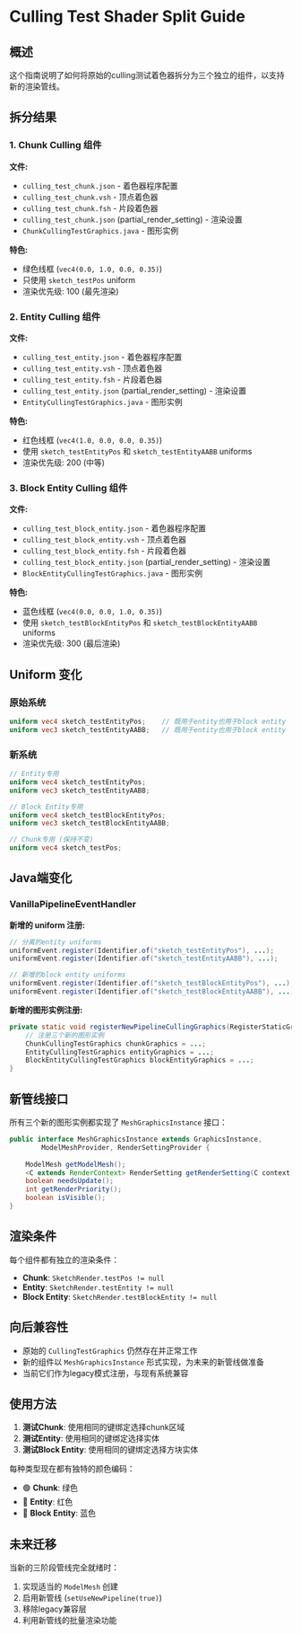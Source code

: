 # Culling Test Shader Split Guide

## 概述

这个指南说明了如何将原始的culling测试着色器拆分为三个独立的组件，以支持新的渲染管线。

## 拆分结果

### 1. Chunk Culling 组件

**文件:**
- `culling_test_chunk.json` - 着色器程序配置
- `culling_test_chunk.vsh` - 顶点着色器
- `culling_test_chunk.fsh` - 片段着色器
- `culling_test_chunk.json` (partial_render_setting) - 渲染设置
- `ChunkCullingTestGraphics.java` - 图形实例

**特色:**
- 绿色线框 (`vec4(0.0, 1.0, 0.0, 0.35)`)
- 只使用 `sketch_testPos` uniform
- 渲染优先级: 100 (最先渲染)

### 2. Entity Culling 组件

**文件:**
- `culling_test_entity.json` - 着色器程序配置
- `culling_test_entity.vsh` - 顶点着色器
- `culling_test_entity.fsh` - 片段着色器
- `culling_test_entity.json` (partial_render_setting) - 渲染设置
- `EntityCullingTestGraphics.java` - 图形实例

**特色:**
- 红色线框 (`vec4(1.0, 0.0, 0.0, 0.35)`)
- 使用 `sketch_testEntityPos` 和 `sketch_testEntityAABB` uniforms
- 渲染优先级: 200 (中等)

### 3. Block Entity Culling 组件

**文件:**
- `culling_test_block_entity.json` - 着色器程序配置
- `culling_test_block_entity.vsh` - 顶点着色器
- `culling_test_block_entity.fsh` - 片段着色器
- `culling_test_block_entity.json` (partial_render_setting) - 渲染设置
- `BlockEntityCullingTestGraphics.java` - 图形实例

**特色:**
- 蓝色线框 (`vec4(0.0, 0.0, 1.0, 0.35)`)
- 使用 `sketch_testBlockEntityPos` 和 `sketch_testBlockEntityAABB` uniforms
- 渲染优先级: 300 (最后渲染)

## Uniform 变化

### 原始系统
```glsl
uniform vec4 sketch_testEntityPos;    // 既用于entity也用于block entity
uniform vec3 sketch_testEntityAABB;   // 既用于entity也用于block entity
```

### 新系统
```glsl
// Entity专用
uniform vec4 sketch_testEntityPos;
uniform vec3 sketch_testEntityAABB;

// Block Entity专用
uniform vec4 sketch_testBlockEntityPos;
uniform vec3 sketch_testBlockEntityAABB;

// Chunk专用 (保持不变)
uniform vec4 sketch_testPos;
```

## Java端变化

### VanillaPipelineEventHandler 

**新增的 uniform 注册:**
```java
// 分离的entity uniforms
uniformEvent.register(Identifier.of("sketch_testEntityPos"), ...);
uniformEvent.register(Identifier.of("sketch_testEntityAABB"), ...);

// 新增的block entity uniforms
uniformEvent.register(Identifier.of("sketch_testBlockEntityPos"), ...);
uniformEvent.register(Identifier.of("sketch_testBlockEntityAABB"), ...);
```

**新增的图形实例注册:**
```java
private static void registerNewPipelineCullingGraphics(RegisterStaticGraphicsEvent registerEvent) {
    // 注册三个新的图形实例
    ChunkCullingTestGraphics chunkGraphics = ...;
    EntityCullingTestGraphics entityGraphics = ...;
    BlockEntityCullingTestGraphics blockEntityGraphics = ...;
}
```

## 新管线接口

所有三个新的图形实例都实现了 `MeshGraphicsInstance` 接口：

```java
public interface MeshGraphicsInstance extends GraphicsInstance, 
        ModelMeshProvider, RenderSettingProvider {
    
    ModelMesh getModelMesh();
    <C extends RenderContext> RenderSetting getRenderSetting(C context);
    boolean needsUpdate();
    int getRenderPriority();
    boolean isVisible();
}
```

## 渲染条件

每个组件都有独立的渲染条件：

- **Chunk**: `SketchRender.testPos != null`
- **Entity**: `SketchRender.testEntity != null`
- **Block Entity**: `SketchRender.testBlockEntity != null`

## 向后兼容性

- 原始的 `CullingTestGraphics` 仍然存在并正常工作
- 新的组件以 `MeshGraphicsInstance` 形式实现，为未来的新管线做准备
- 当前它们作为legacy模式注册，与现有系统兼容

## 使用方法

1. **测试Chunk**: 使用相同的键绑定选择chunk区域
2. **测试Entity**: 使用相同的键绑定选择实体
3. **测试Block Entity**: 使用相同的键绑定选择方块实体

每种类型现在都有独特的颜色编码：
- 🟢 **Chunk**: 绿色
- 🔴 **Entity**: 红色  
- 🔵 **Block Entity**: 蓝色

## 未来迁移

当新的三阶段管线完全就绪时：
1. 实现适当的 `ModelMesh` 创建
2. 启用新管线 (`setUseNewPipeline(true)`)
3. 移除legacy兼容层
4. 利用新管线的批量渲染功能
